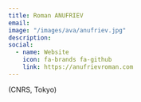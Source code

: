 ```yaml
---
title: Roman ANUFRIEV
email: 
image: "/images/ava/anufriev.jpg"
description:
social:
  - name: Website
    icon: fa-brands fa-github
    link: https://anufrievroman.com
---
```


(CNRS, Tokyo)
